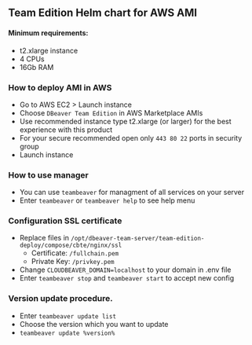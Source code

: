 ## Team Edition Helm chart for AWS AMI

#### Minimum requirements:

* t2.xlarge instance
* 4 CPUs
* 16Gb RAM

### How to deploy AMI in AWS

- Go to AWS EC2 > Launch instance
- Choose `DBeaver Team Edition` in AWS Marketplace AMIs
- Use recommended instance type t2.xlarge (or larger) for the best experience with this product
- For your secure recommended open only `443 80 22` ports in security group
- Launch instance

### How to use manager

- You can use `teambeaver` for managment of all services on your server
- Enter `teambeaver` or `teambeaver help` to see help menu


### Configuration SSL certificate

- Replace files in `/opt/dbeaver-team-server/team-edition-deploy/compose/cbte/nginx/ssl`
   - Certificate: `/fullchain.pem`  
   - Private Key: `/privkey.pem`
- Change `CLOUDBEAVER_DOMAIN=localhost` to your domain in .env file
- Enter `teambeaver stop` and `teambeaver start` to accept new config


### Version update procedure.

- Enter `teambeaver update list`
- Choose the version which you want to update
- `teambeaver update %version%`